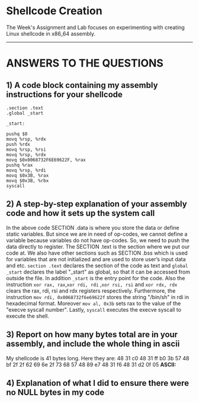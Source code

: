 # Shellcode Creation

The Week's Assignment and Lab focuses on experimenting with creating Linux shellcode in x86_64 assembly.

---

# ANSWERS TO THE QUESTIONS

## 1) A code block containing my assembly instructions for your shellcode

```
.section .text
.global _start

_start:

pushq $0
movq %rsp, %rdx
push %rdx
movq %rsp, %rsi
movq %rsp, %rdx
movq $0x0068732F6E69622F, %rax
pushq %rax
movq %rsp, %rdi
movq $0x3B, %rax
movq $0x3B, %rbx
syscall

```

## 2) A step-by-step explanation of your assembly code and how it sets up the system call

In the above code SECTION .data is where you store the data or define static variables. But since we are in need of op-codes, we cannot define a variable because variables do not have op-codes. So, we need to push the data directly to register. The SECTION .text is the section where we put our code at. We also have other sections such as SECTION .bss which is used for variables that are not initialized and are used to store user’s input data and etc.
`section .text` declares the section of the code as text and `global _start` declares the label "_start" as global, so that it can be accessed from 
outside the file. In addition `_start` is the entry point for the code. Also the instruction `xor rax, rax`,`xor rdi, rdi` ,`xor rsi, rsi` and `xor rdx, rdx` clears the rax, rdi, rsi and rdx registers respectively. Furthermore, the instruction `mov rdi, 0x0068732f6e69622f` stores the string "/bin/sh" in rdi in hexadecimal format. Moreover `mov al, 0x3b` sets rax to the value of the "execve syscall number". Lastly, `syscall` executes the  execve syscall to execute the shell.



## 3) Report on how many bytes total are in your assembly, and include the whole thing in ascii

My shellcode is 41 bytes long. Here they are: 48 31 c0 48 31 ff b0 3b 57 48 bf 2f 2f 62 69 6e 2f 73 68 57 48 89 e7 48 31 f6 48 31 d2 0f 05 
**ASCII:** 

## 4) Explanation of what I did to ensure there were no NULL bytes in my code
